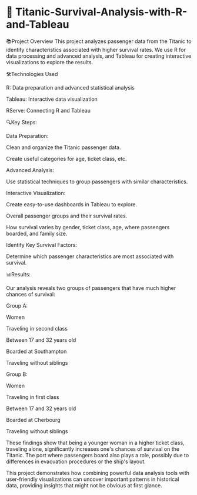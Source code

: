 # 🚢 Titanic-Survival-Analysis-with-R-and-Tableau

📚Project Overview
This project analyzes passenger data from the Titanic to identify characteristics associated with higher survival rates. We use R for data processing and advanced analysis, and Tableau for creating interactive visualizations to explore the results.

🛠️Technologies Used

R: Data preparation and advanced statistical analysis

Tableau: Interactive data visualization

RServe: Connecting R and Tableau

🔍Key Steps:

Data Preparation:

Clean and organize the Titanic passenger data.

Create useful categories for age, ticket class, etc.


Advanced Analysis:

Use statistical techniques to group passengers with similar characteristics.


Interactive Visualization:

Create easy-to-use dashboards in Tableau to explore.

Overall passenger groups and their survival rates.

How survival varies by gender, ticket class, age, where passengers boarded, and family size.


Identify Key Survival Factors:

Determine which passenger characteristics are most associated with survival.



📊Results:

Our analysis reveals two groups of passengers that have much higher chances of survival:

Group A:

Women

Traveling in second class

Between 17 and 32 years old

Boarded at Southampton

Traveling without siblings


Group B:

Women

Traveling in first class

Between 17 and 32 years old

Boarded at Cherbourg

Traveling without siblings


These findings show that being a younger woman in a higher ticket class, traveling alone, significantly increases one's chances of survival on the Titanic. The port where passengers board also plays a role, possibly due to differences in evacuation procedures or the ship's layout.

This project demonstrates how combining powerful data analysis tools with user-friendly visualizations can uncover important patterns in historical data, providing insights that might not be obvious at first glance.



